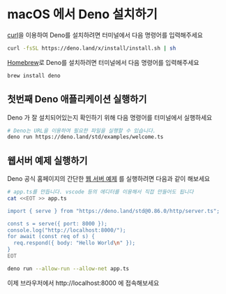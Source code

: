 # macOS 에서 Deno 설치하기

[curl](https://curl.se/)을 이용하여 Deno를 설치하려면 터미널에서 다음 명령어를 입력해주세요

```bash
curl -fsSL https://deno.land/x/install/install.sh | sh
```

[Homebrew](https://brew.sh)로 Deno를 설치하려면 터미널에서 다음 명령어를 입력해주세요

```bash
brew install deno
```

## 첫번째 Deno 애플리케이션 실행하기

Deno 가 잘 설치되어있는지 확인하기 위해 다음 명령어를 터미널에서 실행하세요

```bash
# Deno는 URL을 이용하여 필요한 파일을 실행할 수 있습니다.
deno run https://deno.land/std/examples/welcome.ts
```

## 웹서버 예제 실행하기

Deno 공식 홈페이지의 간단한 [웹 서버 예제](https://deno.land/#getting-started) 를 실행하려면 다음과 같이 해보세요

```bash
# app.ts를 만듭니다. vscode 등의 에디터를 이용해서 직접 만들어도 됩니다
cat <<EOT >> app.ts

import { serve } from "https://deno.land/std@0.86.0/http/server.ts";

const s = serve({ port: 8000 });
console.log("http://localhost:8000/");
for await (const req of s) {
  req.respond({ body: "Hello World\n" });
}
EOT

deno run --allow-run --allow-net app.ts
```

이제 브라우저에서 http://localhost:8000 에 접속해보세요
